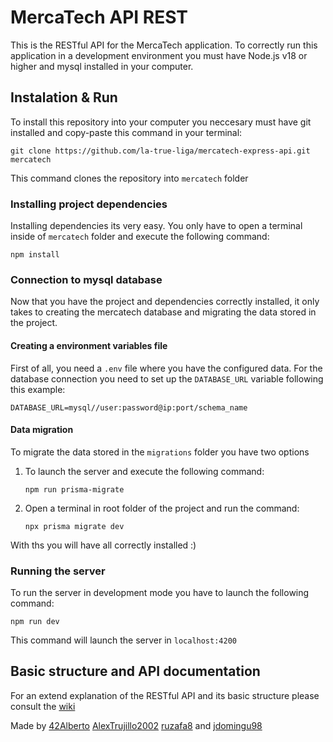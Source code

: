 # MercaTech API REST
This is the RESTful API for the MercaTech application. To correctly run this application in a development environment you must have Node.js v18 or higher and mysql installed in your computer.

## Instalation & Run
To install this repository into your computer you neccesary must have git installed and  copy-paste this command in your terminal:
```
git clone https://github.com/la-true-liga/mercatech-express-api.git mercatech
```
This command clones the repository into ```mercatech``` folder

### Installing project dependencies
Installing dependencies its very easy. You only have to open a terminal inside of ```mercatech``` folder and execute the following command:
```
npm install
```
### Connection to mysql database
Now that you have the project and dependencies correctly installed, it only takes to creating the mercatech database and migrating the data stored in the project.

#### Creating a environment variables file
First of all, you need a ```.env``` file where you have the configured data. For the database connection you need to set up the ```DATABASE_URL``` variable following this example:
```
DATABASE_URL=mysql//user:password@ip:port/schema_name
```
#### Data migration
To migrate the data stored in the ```migrations``` folder you have two options

1. To launch the server and execute the following command:
    ```
    npm run prisma-migrate
    ```
2. Open a terminal in root folder of the project and run the command:
    ```
    npx prisma migrate dev
    ```
With ths you will have all correctly installed :)

### Running the server
To run the server in development mode you have to launch the following command:
```
npm run dev
```
This command will launch the server in ```localhost:4200```

## Basic structure and API documentation
For an extend explanation of the RESTful API and its basic structure please consult the [wiki](https://github.com/la-true-liga/mercatech-express-api/wiki)

Made by [42Alberto](https://github.com/42Alberto) [AlexTrujillo2002](https://github.com/AlexTrujillo2002) [ruzafa8](https://github.com/ruzafa8) and [jdomingu98](https://github.com/jdomingu98)